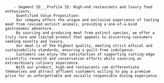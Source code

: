         - Segment ID___Profile ID: High-end restaurants and luxury food enthusiasts.
         Quantified Value Proposition:
         Our company offers the unique and exclusive experience of tasting meat from revived extinct animals, providing a one-of-a-kind gastronomic adventure.
         By sourcing and producing meat from extinct species, we offer a truly rare and limited product that appeals to discerning consumers seeking novelty and luxury.
         Our meat is of the highest quality, meeting strict ethical and sustainability standards, ensuring a guilt-free indulgence.
         Customers can enjoy the satisfaction of supporting cutting-edge scientific research and conservation efforts while savoring an extraordinary culinary experience.
         With our product, high-end restaurants can differentiate themselves and attract affluent customers willing to pay a premium price for an unforgettable and socially responsible dining experience.

